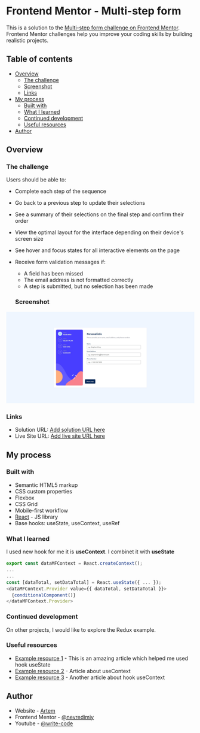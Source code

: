 # Frontend Mentor - Multi-step form



This is a solution to the [Multi-step form challenge on Frontend Mentor](https://www.frontendmentor.io/challenges/multistep-form-YVAnSdqQBJ). Frontend Mentor challenges help you improve your coding skills by building realistic projects. 

## Table of contents

- [Overview](#overview)
  - [The challenge](#the-challenge)
  - [Screenshot](#screenshot)
  - [Links](#links)
- [My process](#my-process)
  - [Built with](#built-with)
  - [What I learned](#what-i-learned)
  - [Continued development](#continued-development)
  - [Useful resources](#useful-resources)
- [Author](#author)


## Overview

### The challenge

Users should be able to:

- Complete each step of the sequence
- Go back to a previous step to update their selections
- See a summary of their selections on the final step and confirm their order
- View the optimal layout for the interface depending on their device's screen size
- See hover and focus states for all interactive elements on the page
- Receive form validation messages if:
  - A field has been missed
  - The email address is not formatted correctly
  - A step is submitted, but no selection has been made

  ### Screenshot

![](./screenshot.jpg)

### Links

- Solution URL: [Add solution URL here](https://github.com/nevredimiy/frontendMentor-Multi-stepFormSolution.git)
- Live Site URL: [Add live site URL here](https://your-live-site-url.com)

## My process

### Built with

- Semantic HTML5 markup
- CSS custom properties
- Flexbox
- CSS Grid
- Mobile-first workflow
- [React](https://reactjs.org/) - JS library
- Base hooks: useState, useContext, useRef

### What I learned

I used new hook for me it is **useContext**. I combinet it with **useState**


```js
export const dataMFContext = React.createContext();
...
...
const [dataTotal, setDataTotal] = React.useState({ ... });
<dataMFContext.Provider value={{ dataTotal, setDataTotal }}>
  {conditionalComponent()}
</dataMFContext.Provider>
```

### Continued development

On other projects, I would like to explore the Redux example.

### Useful resources

- [Example resource 1](https://blog.logrocket.com/build-multi-step-form-usestate-hook/) - This is an amazing article which helped me used hook useState
- [Example resource 2](https://react.dev/reference/react/useContext) - Article about useContext
- [Example resource 3](https://blog.webdevsimplified.com/2020-06/use-context/) - Another article about hook useContext


## Author

- Website - [Artem](https://writecode6.wordpress.com/%d0%be%d0%b1%d0%be-%d0%bc%d0%bd%d0%b5/)
- Frontend Mentor - [@nevredimiy](https://www.frontendmentor.io/profile/nevredimiy)
- Youtube - [@write-code](https://studio.youtube.com/channel/UCnmIQSMt8ayFgE2deKtAaKQ)

